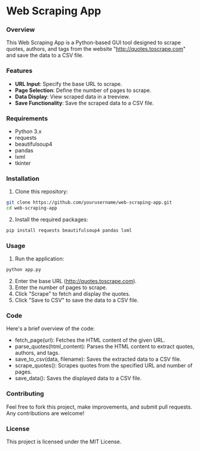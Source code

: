 # Web Scraping App

### Overview
This Web Scraping App is a Python-based GUI tool designed to scrape quotes, authors, and tags from the website "http://quotes.toscrape.com" and save the data to a CSV file.

### Features
- **URL Input**: Specify the base URL to scrape.
- **Page Selection**: Define the number of pages to scrape.
- **Data Display**: View scraped data in a treeview.
- **Save Functionality**: Save the scraped data to a CSV file.

### Requirements
- Python 3.x
- requests
- beautifulsoup4
- pandas
- lxml
- tkinter

### Installation
1. Clone this repository:
```sh
git clone https://github.com/yourusername/web-scraping-app.git
cd web-scraping-app
```
2. Install the required packages:
```sh
pip install requests beautifulsoup4 pandas lxml
```

### Usage
1. Run the application:
```sh
python app.py
```
2. Enter the base URL (http://quotes.toscrape.com).
3. Enter the number of pages to scrape.
4. Click "Scrape" to fetch and display the quotes.
5. Click "Save to CSV" to save the data to a CSV file.

### Code
Here's a brief overview of the code:

- fetch_page(url): Fetches the HTML content of the given URL.
- parse_quotes(html_content): Parses the HTML content to extract quotes, authors, and tags.
- save_to_csv(data, filename): Saves the extracted data to a CSV file.
- scrape_quotes(): Scrapes quotes from the specified URL and number of pages.
- save_data(): Saves the displayed data to a CSV file.

### Contributing
Feel free to fork this project, make improvements, and submit pull requests. Any contributions are welcome!

### License
This project is licensed under the MIT License.
